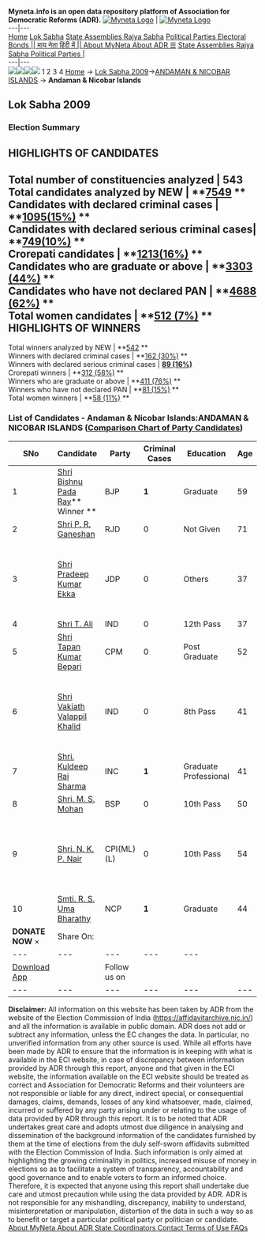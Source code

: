 **Myneta.info is an open data repository platform of Association for Democratic Reforms (ADR).**
[![Myneta Logo](https://www.myneta.info/lib/img/myneta-logo.png)](https://www.myneta.info/) | [![Myneta Logo](https://www.myneta.info/lib/img/adr-logo.png)](https://adrindia.org)  
---|---  
[Home](https://www.myneta.info/) [Lok Sabha](https://www.myneta.info/#ls "Lok Sabha") [ State Assemblies ](https://www.myneta.info/#sa "State Assemblies") [Rajya Sabha](https://www.myneta.info/#rs "Rajya Sabha") [Political Parties ](https://www.myneta.info/party "Political Parties") [ Electoral Bonds ](https://www.myneta.info/electoral_bonds "Electoral Bonds") [ || माय नेता हिंदी में || ](https://translate.google.co.in/translate?prev=hp&hl=en&js=y&u=www.myneta.info&sl=en&tl=hi&history_state0=) [ About MyNeta ](https://adrindia.org/content/about-myneta) [ About ADR ](https://adrindia.org/about-adr/who-we-are) [☰](javascript:void\(0\))
[ State Assemblies ](https://www.myneta.info/#sa "State Assemblies") [ Rajya Sabha ](https://www.myneta.info/#rs "Rajya Sabha") [ Political Parties ](https://www.myneta.info/party "Political Parties")
|   
---|---  
![](https://www.myneta.info/lib/img/banner/banner-1.png)![](https://www.myneta.info/lib/img/banner/banner-2.png)![](https://www.myneta.info/lib/img/banner/banner-3.png)![](https://www.myneta.info/lib/img/banner/banner-4.png)
1  2  3  4 
[Home](https://www.myneta.info/) → [Lok Sabha 2009](https://www.myneta.info/ls2009/)→[ANDAMAN & NICOBAR ISLANDS](https://www.myneta.info/ls2009/index.php?action=show_constituencies&state_id=29) → **Andaman & Nicobar Islands**
### 
## Lok Sabha 2009
###  Election Summary 
HIGHLIGHTS OF CANDIDATES  
---  
Total number of constituencies analyzed |  543   
Total candidates analyzed by NEW | **[7549](https://www.myneta.info/ls2009/index.php?action=summary&subAction=candidates_analyzed&sort=candidate#summary) **  
Candidates with declared criminal cases | **[1095(15%)](https://www.myneta.info/ls2009/index.php?action=summary&subAction=crime&sort=candidate#summary) **  
Candidates with declared serious criminal cases| **[749(10%)](https://www.myneta.info/ls2009/index.php?action=summary&subAction=serious_crime&sort=candidate#summary) **  
Crorepati candidates | **[1213(16%)](https://www.myneta.info/ls2009/index.php?action=summary&subAction=crorepati&sort=candidate#summary) **  
Candidates who are graduate or above | **[3303 (44%)](https://www.myneta.info/ls2009/index.php?action=summary&subAction=education&sort=candidate#summary) **  
Candidates who have not declared PAN | **[4688 (62%)](https://www.myneta.info/ls2009/index.php?action=summary&subAction=without_pan&sort=candidate#summary) **  
Total women candidates | **[512 (7%)](https://www.myneta.info/ls2009/index.php?action=summary&subAction=women_candidate&sort=candidate#summary) **  
HIGHLIGHTS OF WINNERS  
---  
Total winners analyzed by NEW | **[542](https://www.myneta.info/ls2009/index.php?action=summary&subAction=winner_analyzed&sort=candidate#summary) **  
Winners with declared criminal cases | **[162 (30%)](https://www.myneta.info/ls2009/index.php?action=summary&subAction=winner_crime&sort=candidate#summary) **  
Winners with declared serious criminal cases | **[89 (16%)](https://www.myneta.info/ls2009/index.php?action=summary&subAction=winner_serious_crime&sort=candidate#summary)**  
Crorepati winners | **[312 (58%)](https://www.myneta.info/ls2009/index.php?action=summary&subAction=winner_crorepati&sort=candidate#summary) **  
Winners who are graduate or above | **[411 (76%)](https://www.myneta.info/ls2009/index.php?action=summary&subAction=winner_education&sort=candidate#summary) **  
Winners who have not declared PAN | **[81 (15%)](https://www.myneta.info/ls2009/index.php?action=summary&subAction=winner_without_pan&sort=candidate#summary) **  
Total women winners | **[58 (11%)](https://www.myneta.info/ls2009/index.php?action=summary&subAction=winner_women&sort=candidate#summary) **  
### List of Candidates - Andaman & Nicobar Islands:ANDAMAN & NICOBAR ISLANDS ([Comparison Chart of Party Candidates](https://www.myneta.info/ls2009/comparisonchart.php?constituency_id=123))
SNo | Candidate| Party| Criminal Cases| Education| Age| Total Assets| Liabilities  
---|---|---|---|---|---|---|---  
1  | [Shri Bishnu Pada Ray](https://www.myneta.info/ls2009/candidate.php?candidate_id=315)** Winner ** | BJP | **1** | Graduate| 59 | Rs 12,41,034 ~ 12 Lacs+ | Rs 0 ~   
2  | [Shri P. R. Ganeshan](https://www.myneta.info/ls2009/candidate.php?candidate_id=311) | RJD | 0 | Not Given| 71 | Rs 3,29,563 ~ 3 Lacs+ | Rs 0 ~   
3  | [Shri Pradeep Kumar Ekka](https://www.myneta.info/ls2009/candidate.php?candidate_id=309) | JDP | 0 | Others| 37 | ![](https://myneta.info/image_v2.php?myneta_folder=ls2009&candidate_id=309&col=ta) | ![](https://myneta.info/image_v2.php?myneta_folder=ls2009&candidate_id=309&col=lia)  
4  | [Shri T. Ali](https://www.myneta.info/ls2009/candidate.php?candidate_id=306) | IND | 0 | 12th Pass| 37 | Rs 4,45,957 ~ 4 Lacs+ | Rs 2,96,000 ~ 2 Lacs+  
5  | [Shri Tapan Kumar Bepari](https://www.myneta.info/ls2009/candidate.php?candidate_id=310) | CPM | 0 | Post Graduate| 52 | Rs 39,86,000 ~ 39 Lacs+ | Rs 0 ~   
6  | [Shri Vakiath Valappil Khalid](https://www.myneta.info/ls2009/candidate.php?candidate_id=308) | IND | 0 | 8th Pass| 41 | ![](https://myneta.info/image_v2.php?myneta_folder=ls2009&candidate_id=308&col=ta) | ![](https://myneta.info/image_v2.php?myneta_folder=ls2009&candidate_id=308&col=lia)  
7  | [Shri. Kuldeep Rai Sharma](https://www.myneta.info/ls2009/candidate.php?candidate_id=313) | INC | **1** | Graduate Professional| 41 | Rs 54,09,630 ~ 54 Lacs+ | Rs 10,374 ~ 10 Thou+  
8  | [Shri. M. S. Mohan](https://www.myneta.info/ls2009/candidate.php?candidate_id=304) | BSP | 0 | 10th Pass| 50 | Rs 54,52,500 ~ 54 Lacs+ | Rs 3,00,000 ~ 3 Lacs+  
9  | [Shri. N. K. P. Nair](https://www.myneta.info/ls2009/candidate.php?candidate_id=316) | CPI(ML)(L) | 0 | 10th Pass| 54 | ![](https://myneta.info/image_v2.php?myneta_folder=ls2009&candidate_id=316&col=ta) | ![](https://myneta.info/image_v2.php?myneta_folder=ls2009&candidate_id=316&col=lia)  
10  | [Smti. R. S. Uma Bharathy](https://www.myneta.info/ls2009/candidate.php?candidate_id=317) | NCP | **1** | Graduate| 44 | Rs 73,000 ~ 73 Thou+ | Rs 0 ~   
|  **DONATE NOW** × |  Share On:  | [](https://api.whatsapp.com/send?text=https%3A%2F%2Fmyneta.info%2Fpunjab2022%2Findex.php%3Faction%3Dshow_constituencies%26state_id%3D19) | [](https://www.facebook.com/sharer/sharer.php?u=https%3A%2F%2Fmyneta.info%2Fpunjab2022%2Findex.php%3Faction%3Dshow_constituencies%26state_id%3D19) | [](https://twitter.com/share?url=https%3A%2F%2Fmyneta.info%2Fpunjab2022%2Findex.php%3Faction%3Dshow_constituencies%26state_id%3D19)  
---|---|---|---|---  
| [ Download App ](https://play.google.com/store/apps/details?id=com.webrosoft.myneta1&pcampaignid=pcampaignidMKT-Other-global-all-co-prtnr-py-PartBadge-Mar2515-1) | [](https://play.google.com/store/apps/details?id=com.webrosoft.myneta1&pcampaignid=pcampaignidMKT-Other-global-all-co-prtnr-py-PartBadge-Mar2515-1) |  Follow us on  | [](https://www.facebook.com/adrindia.org/) | [](https://twitter.com/adrspeaks) | [](https://groups.google.com/g/national-election-watch?hl=en&pli=1) | [](https://www.instagram.com/adrspeaks/) | [](https://www.youtube.com/user/adrspeaks) | [](https://sharechat.com/profile/adrspeaks)  
---|---|---|---|---|---|---|---|---  
**Disclaimer:** All information on this website has been taken by ADR from the website of the Election Commission of India (https://affidavitarchive.nic.in/) and all the information is available in public domain. ADR does not add or subtract any information, unless the EC changes the data. In particular, no unverified information from any other source is used. While all efforts have been made by ADR to ensure that the information is in keeping with what is available in the ECI website, in case of discrepancy between information provided by ADR through this report, anyone and that given in the ECI website, the information available on the ECI website should be treated as correct and Association for Democratic Reforms and their volunteers are not responsible or liable for any direct, indirect special, or consequential damages, claims, demands, losses of any kind whatsoever, made, claimed, incurred or suffered by any party arising under or relating to the usage of data provided by ADR through this report. It is to be noted that ADR undertakes great care and adopts utmost due diligence in analysing and dissemination of the background information of the candidates furnished by them at the time of elections from the duly self-sworn affidavits submitted with the Election Commission of India. Such information is only aimed at highlighting the growing criminality in politics, increased misuse of money in elections so as to facilitate a system of transparency, accountability and good governance and to enable voters to form an informed choice. Therefore, it is expected that anyone using this report shall undertake due care and utmost precaution while using the data provided by ADR. ADR is not responsible for any mishandling, discrepancy, inability to understand, misinterpretation or manipulation, distortion of the data in such a way so as to benefit or target a particular political party or politician or candidate. 
[ About MyNeta ](https://adrindia.org/content/about-myneta) [ About ADR ](https://adrindia.org/about-adr/who-we-are) [ State Coordinators ](https://adrindia.org/about-adr/state-coordinators) [ Contact ](https://adrindia.org/contact-us) [ Terms of Use ](https://adrindia.org/content/adr-terms-use) [ FAQs ](https://adrindia.org/content/faqs)
